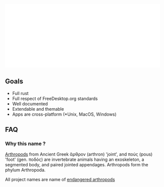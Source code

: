 [![](https://github.com/Atrophaneura/.github/raw/main/metrics/metrics.svg)](Https://GitHub.com/Atrophaneura)

## Goals

- Full rust
- Full respect of FreeDesktop.org standards
- Well documented
- Extendable and themable 
- Apps are cross-platform (*Unix, MacOS, Windows)

## FAQ

### Why this name ?

[Arthropods](https://en.m.wikipedia.org/wiki/Arthropod) from Ancient Greek ἄρθρον (arthron) 'joint', and πούς (pous) 'foot' (gen. ποδός) are invertebrate animals having an exoskeleton, a segmented body, and paired jointed appendages. Arthropods form the phylum Arthropoda.

All project names are name of [endangered arthropods](https://en.m.wikipedia.org/wiki/List_of_endangered_arthropods)
